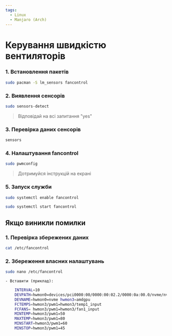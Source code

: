 ```yaml
---
tags:
  - Linux
  - Manjaro (Arch)
---
```


# Керування швидкістю вентиляторів

### 1. Встановлення пакетів

```bash
sudo pacman -S lm_sensors fancontrol
```

### 2. Виявлення сенсорів
```bash
sudo sensors-detect
```
> Відповідай на всі запитання "yes"

### 3. Перевірка даних сенсорів
```bash
sensors
```

### 4. Налаштування fancontrol
```bash
sudo pwmconfig
```
> Дотримуйся інструкцій на екрані

### 5. Запуск служби
```bash
sudo systemctl enable fancontrol
```
```bash
sudo systemctl start fancontrol
```

## Якщо виникли помилки

### 1. Перевірка збережених даних
```bash
cat /etc/fancontrol
```

### 2. Збереження власних налаштувань
```bash
sudo nano /etc/fancontrol
```

    - Вставити (приклад):
```bash    
    INTERVAL=10  
    DEVPATH=hwmon0=devices/pci0000:00/0000:00:02.2/0000:0a:00.0/nvme/nvme0 hwmon3=devi>  
    DEVNAME=hwmon0=nvme hwmon3=amdgpu  
    FCTEMPS=hwmon3/pwm1=hwmon3/temp1_input  
    FCFANS= hwmon3/pwm1=hwmon3/fan1_input  
    MINTEMP=hwmon3/pwm1=50  
    MAXTEMP=hwmon3/pwm1=80  
    MINSTART=hwmon3/pwm1=60  
    MINSTOP=hwmon3/pwm1=45
```